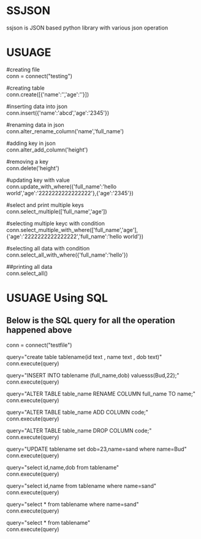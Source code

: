# SSJSON
ssjson is JSON based python library with various json operation



# USUAGE 

#creating file<br>
conn = connect("testing")

#creating table<br>
conn.create([{'name':'','age':''}])

#inserting data into json<br>
conn.insert({'name':'abcd','age':'2345'})

#renaming data in json<br>
conn.alter_rename_column('name','full_name')

#adding key in json<br>
conn.alter_add_column('height')

#removing a key <br>
conn.delete('height')

#updating key  with value<br>
conn.update_with_where({'full_name':'hello world','age':'2222222222222222'},{'age':'2345'}) 

#select and print multiple keys<br>
conn.select_multiple(['full_name','age'])

#selecting multiple keyc with condition<br>
conn.select_multiple_with_where(['full_name','age'],{'age':'2222222222222222','full_name':'hello world'})

#selecting all data with condition<br>
conn.select_all_with_where({'full_name':'hello'})

##printing all data<br>
conn.select_all()








# USUAGE Using SQL

## Below is the SQL query for all the operation happened above


conn = connect("testfile")<br>


query="create table tablename(id text , name text , dob text)"<br>
conn.execute(query)<br>


query="INSERT INTO tablename (full_name,dob) valuesss(Bud,22);"<br>
conn.execute(query)<br>

query="ALTER TABLE table_name RENAME COLUMN full_name TO name;"<br>
conn.execute(query)<br>


query="ALTER TABLE table_name ADD COLUMN code;"<br>
conn.execute(query)<br>


query="ALTER TABLE table_name DROP COLUMN code;"<br>
conn.execute(query)<br>


query="UPDATE tablename set dob=23,name=sand where name=Bud"<br>
conn.execute(query)<br>


query="select id,name,dob from tablename"<br>
conn.execute(query)<br>


query="select id,name from tablename where name=sand"<br>
conn.execute(query)<br>


query="select * from tablename where name=sand"<br>
conn.execute(query)<br>


query="select * from tablename"<br>
conn.execute(query)<br>

